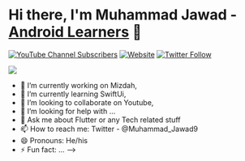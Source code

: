 # Hi there, I'm Muhammad Jawad - [Android Learners](https://www.youtube.com/channel/UC6kMl0JiGiKZlH9v3FjDlHg) 👋 

[![YouTube Channel Subscribers](https://img.shields.io/youtube/channel/subscribers/UCDCHcqyeQgJ-jVSd6VJkbCw?logo=youtube&logoColor=red&style=for-the-badge)](https://www.youtube.com/channel/UC6kMl0JiGiKZlH9v3FjDlHg)
[![Website](https://img.shields.io/website?label=AndroidLearners&style=for-the-badge&url=https%3A%2F%2Fcodestackr.com)](https://muhammadjawad98.github.io/portfolio/)
[![Twitter Follow](https://img.shields.io/twitter/follow/codeSTACKr?color=1DA1F2&logo=twitter&style=for-the-badge)](https://twitter.com/Muhammad_Jawad9)


<!-- ![Jawad's github stats](https://github-readme-stats.vercel.app/api?username=MuhammadJawad98&&show_icon=true&title_color=ffffff&icon_color=bb2acf&text_color=daf7dc&bg_color=151515) -->
<img src="https://github-readme-stats.vercel.app/api?username=MuhammadJawad98&&show_icon=true&title_color=ffffff&icon_color=bb2acf&text_color=ffffff&bg_color=151515">

- 🔭 I’m currently working on Mizdah,
- 🌱 I’m currently learning SwiftUi,
- 👯 I’m looking to collaborate on Youtube,
- 🤔 I’m looking for help with ...
- 💬 Ask me about Flutter or any Tech related stuff
- 📫 How to reach me: Twitter - @Muhammad_Jawad9
- 😄 Pronouns: He/his
- ⚡ Fun fact: ...
-->
